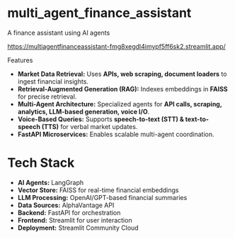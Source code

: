 # multi_agent_finance_assistant
A finance assistant using AI agents

https://multiagentfinanceassistant-fmg8xegdl4imypf5ff6sk2.streamlit.app/

Features
- **Market Data Retrieval:** Uses **APIs, web scraping, document loaders** to ingest financial insights.
- **Retrieval-Augmented Generation (RAG):** Indexes embeddings in **FAISS** for precise retrieval.
- **Multi-Agent Architecture:** Specialized agents for **API calls, scraping, analytics, LLM-based generation, voice I/O**.
- **Voice-Based Queries:** Supports **speech-to-text (STT) & text-to-speech (TTS)** for verbal market updates.
- **FastAPI Microservices:** Enables scalable multi-agent coordination.


# Tech Stack
- **AI Agents:** LangGraph
- **Vector Store:** FAISS for real-time financial embeddings
- **LLM Processing:** OpenAI/GPT-based financial summaries
- **Data Sources:** AlphaVantage API
- **Backend:** FastAPI for orchestration
- **Frontend:** Streamlit for user interaction
- **Deployment:** Streamlit Community Cloud

